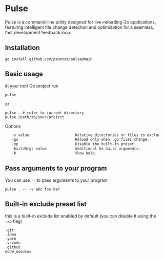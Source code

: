 # Pulse

Pulse is a command-line utility designed for live-reloading Go applications, featuring intelligent file
change detection and optimization for a seamless, fast development feedback loop.

## Installation

```shell
go install github.com/panotza/pulse@main
```

## Basic usage

in your root Go project run

```shell
pulse
```

or

```shell
pulse . # refer to current directory
pulse /path/to/your/project
```

Options

```txt
   -x value                     Relative directories or files to exclude.
   -go                          Reload only when .go files change.
   -xp                          Disable the built-in preset.
   -buildArgs value             Additional Go build arguments.
   -h                           Show help.
```

## Pass arguments to your program

You can use `--` to pass arguments to your program

```shell
pulse . -- -v abc foo bar
```

## Built-in exclude preset list

this is a built-in exclude list enabled by default (you can disable it using the `-xp` flag)

```
.git
.idea
.yarn
.vscode
.github
node_modules
```